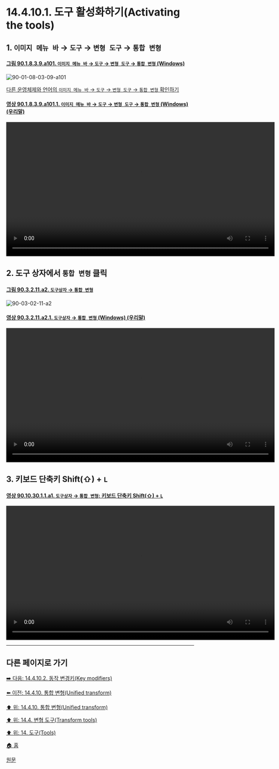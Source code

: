 # 14.4.10.1. 도구 활성화하기(Activating the tools)

<a id="14-04-10-01-s1"></a>

## 1. `이미지 메뉴 바` → `도구` → `변형 도구` → `통합 변형`

<a id="90-01-08-03-09-a101"></a>

#### [그림 90.1.8.3.9.a101. `이미지 메뉴 바` → `도구` → `변형 도구` → `통합 변형` (Windows)](./90-01-08-03-09-unified_transform.md#90-01-08-03-09-a101)
![90-01-08-03-09-a101](https://github.com/wonder13662/gimp/assets/15767104/176844f8-dd05-4b22-aa37-2688e227146a)

[다른 운영체제와 언어의 `이미지 메뉴 바` → `도구` → `변형 도구` → `통합 변형` 확인하기](./90-01-08-03-09-unified_transform.md#90-01-08-03-09-a102)

<a id="90-01-08-03-09-a101-01"></a>

#### [영상 90.1.8.3.9.a101.1. `이미지 메뉴 바` → `도구` → `변형 도구` → `통합 변형` (Windows) (우리말)](./90-01-08-03-09-unified_transform.md#90-01-08-03-09-a101-01)
<video controls="controls" width="720" src="https://github.com/wonder13662/gimp/assets/15767104/15a5175f-9fed-4869-a012-061c1f78f9f0"></video>

<a id="14-04-10-01-s2"></a>

## 2. 도구 상자에서 `통합 변형` 클릭

<a id="90-03-02-11-a2"></a>

#### [그림 90.3.2.11.a2. `도구상자` → `통합 변형`](./90-03-02-11-unified_transform.md#90-03-02-11-a2)
![90-03-02-11-a2](https://github.com/wonder13662/gimp/assets/15767104/04aaa5fe-7495-4703-b139-1dfbc61c9c19)

<a id="90-03-02-11-a2-01"></a>

#### [영상 90.3.2.11.a2.1. `도구상자` → `통합 변형` (Windows) (우리말)](./90-03-02-11-unified_transform.md#90-03-02-11-a2-01)
<video controls="controls" width="720" src="https://github.com/wonder13662/gimp/assets/15767104/4f74007b-776c-4761-aa45-6edb2034e4e8"></video>

<a id="14-04-10-01-s3"></a>

## 3. 키보드 단축키 Shift(⇧) + `L`

<a id="90-10-30-01-01-a1"></a>

#### [영상 90.10.30.1.1.a1. `도구상자` → `통합 변형`: 키보드 단축키 Shift(⇧) + `L`](./90-10-30-01-01-shift_l.md#90-10-30-01-01-a1)
<video controls="controls" width="720" src="https://github.com/wonder13662/gimp/assets/15767104/3917b3f4-f15a-40fe-81fb-ca27187ce4fd"></video>

***

## 다른 페이지로 가기

[➡️ 다음: 14.4.10.2. 동작 변경키(Key modifiers)](./14-04-10-02-key_modifiers.md)

[⬅️ 이전: 14.4.10. 통합 변형(Unified transform)](./14-04-10-00-unified-transform.md)

[⬆️ 위: 14.4.10. 통합 변형(Unified transform)](./14-04-10-00-unified-transform.md)

[⬆️ 위: 14.4. 변형 도구(Transform tools)](./14-04-00-transform-tools.md)

[⬆️ 위: 14. 도구(Tools)](./14-00-tools.md)

[🏠 홈](./00-home.md)

[원문](https://docs.gimp.org/2.10/ko/gimp-tool-unified-transform.html#idm15848)